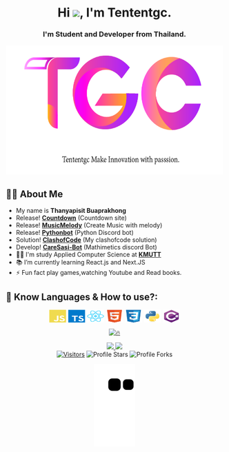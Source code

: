 
<h1 align="center">Hi <img src="https://raw.githubusercontent.com/MartinHeinz/MartinHeinz/master/wave.gif" width="30px">, I'm Tententgc.</h1>

<h3 align="center">I'm Student and Developer from Thailand.</h3>
<p align="center">
<!--           <img height="300" width="600"src="https://github.blog/wp-content/uploads/2020/12/102393310-07478b80-3f8d-11eb-84eb-392d555ebd29.png?fit=1200%2C630"> -->
          <img  height="300" width ="600"src="https://github.com/tententgc/tententgc/blob/3f72ced0d63f2386816a1a8859fbc481bae90d63/tgc%20draft%204.png">
 
 </p>

## 🙋‍♂️ About Me
- My name is **Thanyapisit Buaprakhong**
- Release! **[Countdown](https://tentencountdown2022.netlify.app/)** (Countdown site)
- Release! **[MusicMelody](https://github.com/tententgc/PlayMusicJS)** (Create Music with melody)
- Release! **[Pythonbot](https://github.com/tententgc/discordbot_python)** (Python Discord bot)
- Solution! **[ClashofCode](https://github.com/tententgc/ClashOfCode-Solution)** (My clashofcode solution)
- Develop! **[CareSasi-Bot](https://github.com/tententgc/CareSasi-Bot)** (Mathimetics discord Bot)
- 🧑‍🎓 I'm study Applied Computer Science at  **[KMUTT](https://www.kmutt.ac.th/)**
- 📚 I’m currently learning React.js and Next.JS
- ⚡ Fun fact play games,watching Youtube and Read books.

## 🚀 Know Languages & How to use?:

<p align="center"> 
  <img align="center" alt="Rafa-Js" height="30" width="40" src="https://raw.githubusercontent.com/devicons/devicon/master/icons/javascript/javascript-plain.svg">
  <img align="center" alt="Rafa-Ts" height="30" width="40" src="https://raw.githubusercontent.com/devicons/devicon/master/icons/typescript/typescript-plain.svg">
  <img align="center" alt="Rafa-React" height="30" width="40" src="https://raw.githubusercontent.com/devicons/devicon/master/icons/react/react-original.svg">
  <img align="center" alt="Rafa-HTML" height="30" width="40" src="https://raw.githubusercontent.com/devicons/devicon/master/icons/html5/html5-original.svg">
  <img align="center" alt="Rafa-CSS" height="30" width="40" src="https://raw.githubusercontent.com/devicons/devicon/master/icons/css3/css3-original.svg">
  <img align="center" alt="Rafa-Python" height="30" width="40" src="https://raw.githubusercontent.com/devicons/devicon/master/icons/python/python-original.svg">
  <img align="center" alt="Rafa-Csharp" height="30" width="40" src="https://raw.githubusercontent.com/devicons/devicon/master/icons/csharp/csharp-original.svg">
</p>



<p align="center">
    <a href="https://github.com/anuraghazra/github-readme-stats">
        <img title=🔥 src="https://github-readme-streak-stats.herokuapp.com/?user=tententgc&theme=midnight-purple&hide_border=true&stroke=0000&background=060A0CD0"/>
    </a>
</p>

<div align="center">
  <a href="https://github.com/tententgc">
  <img height="180em" src="https://github-readme-stats.vercel.app/api?username=tententgc&show_icons=true&theme=midnight-purple&include_all_commits=true&count_private=true"/>
  <img height="180em" src="https://github-readme-stats.vercel.app/api/top-langs/?username=tententgc&layout=compact&langs_count=7&theme=midnight-purple"/>
</div>

<div align="center">
<img src="https://komarev.com/ghpvc/?username=tententgc&label=Profile%20Views&color=531C6A&style=flat&label=Visitors" alt="Visitors"></a>
<img src="https://img.shields.io/badge/dynamic/json?&label=Total%20Stars&color=531C6A&style=flat&style=for-the-badge&query=%24.stars&url=https://api.github-star-counter.workers.dev/user/tententgc" alt="Profile Stars"></a>
<img src="https://img.shields.io/badge/dynamic/json?&label=Total%20Forks&color=531C6A&style=flat&style=for-the-badge&query=%24.forks&url=https://api.github-star-counter.workers.dev/user/tententgc" alt="Profile Forks"></a>
</div>

<div align="center">

  ![Snake animation](https://github.com/rafaballerini/rafaballerini/blob/output/github-contribution-grid-snake.svg)

</div>

